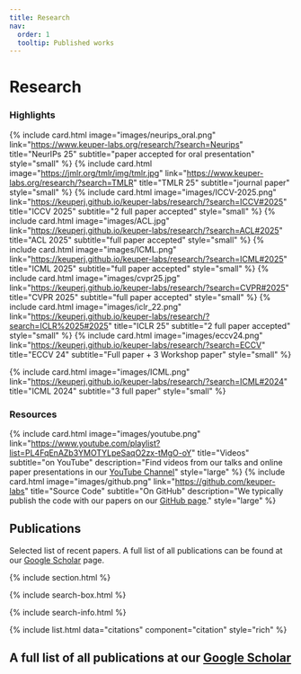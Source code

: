 ```yaml
---
title: Research
nav:
  order: 1
  tooltip: Published works
---
```


# <i class="fas fa-microscope"></i>Research

### Highlights
{%
  include card.html
  image="images/neurips_oral.png"
  link="https://www.keuper-labs.org/research/?search=Neurips"
  title="NeurIPs 25"
  subtitle="paper accepted for oral presentation"
  style="small"
%}
{%
  include card.html
  image="https://jmlr.org/tmlr/img/tmlr.jpg"
  link="https://www.keuper-labs.org/research/?search=TMLR"
  title="TMLR 25"
  subtitle="journal paper"
  style="small"
%}
{%
  include card.html
  image="images/ICCV-2025.png"
  link="https://keuperj.github.io/keuper-labs/research/?search=ICCV#2025"
  title="ICCV 2025"
  subtitle="2 full paper accepted"
  style="small"
%}
{%
  include card.html
  image="images/ACL.jpg"
  link="https://keuperj.github.io/keuper-labs/research/?search=ACL#2025"
  title="ACL 2025"
  subtitle="full paper accepted"
  style="small"
%}
{%
  include card.html
  image="images/ICML.png"
  link="https://keuperj.github.io/keuper-labs/research/?search=ICML#2025"
  title="ICML 2025"
  subtitle="full paper accepted"
  style="small"
%}
{%
  include card.html
  image="images/cvpr25.jpg"
  link="https://keuperj.github.io/keuper-labs/research/?search=CVPR#2025"
  title="CVPR 2025"
  subtitle="full paper accepted"
  style="small"
%}
{%
  include card.html
  image="images/iclr_22.png"
  link="https://keuperj.github.io/keuper-labs/research/?search=ICLR%2025#2025"
  title="ICLR 25"
  subtitle="2 full paper accepted"
  style="small"
%}
{%
  include card.html
  image="images/eccv24.png"
  link="https://keuperj.github.io/keuper-labs/research/?search=ECCV"
  title="ECCV 24"
  subtitle="Full paper + 3 Workshop paper"
  style="small"
%}

{%
  include card.html
  image="images/ICML.png"
  link="https://keuperj.github.io/keuper-labs/research/?search=ICML#2024"
  title="ICML 2024"
  subtitle="3 full paper"
  style="small"
%}




### Resources

{%
  include card.html
  image="images/youtube.png"
  link="https://www.youtube.com/playlist?list=PL4FqEnAZb3YMOTYLpeSaqO2zx-tMgO-oY"
  title="Videos"
  subtitle="on YouTube"
  description="Find videos from our talks and online paper presentations in our [YouTube Channel](https://www.youtube.com/channel/UC7cACCO3Rv9WAl196pX_3bw)"
  style="large"
%}
{%
  include card.html
  image="images/github.png"
  link="https://github.com/keuper-labs"
  title="Source Code"
  subtitle="On GitHub"
  description="We typically publish the code with our papers on our [GitHub page](https://github.com/keuper-labs)."
  style="large"
%}

## Publications
Selected list of recent papers. A full list of all publications can be found at our [Google Scholar](https://scholar.google.de/citations?user=GzGmPPAAAAAJ) page.

{% include section.html %}

{% include search-box.html %}

{% include search-info.html %}

{% include list.html data="citations" component="citation" style="rich" %} 

## A full list of all publications at our [Google Scholar](https://scholar.google.de/citations?user=GzGmPPAAAAAJ)
